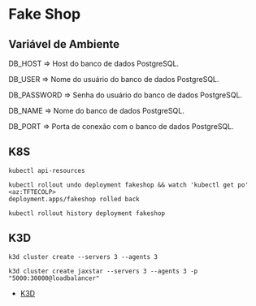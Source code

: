 # Fake Shop


## Variável de Ambiente
DB_HOST	=> Host do banco de dados PostgreSQL.

DB_USER => Nome do usuário do banco de dados PostgreSQL.

DB_PASSWORD	=> Senha do usuário do banco de dados PostgreSQL.

DB_NAME	=>	Nome do banco de dados PostgreSQL.

DB_PORT	=>	Porta de conexão com o banco de dados PostgreSQL.

## K8S

```shell
kubectl api-resources

kubectl rollout undo deployment fakeshop && watch 'kubectl get po'                                <az:TFTECOLP>
deployment.apps/fakeshop rolled back

kubectl rollout history deployment fakeshop
```

## K3D

```shell
k3d cluster create --servers 3 --agents 3

k3d cluster create jaxstar --servers 3 --agents 3 -p "5000:30000@loadbalancer"

````

- [K3D](https://k3d.io/v5.6.3/)